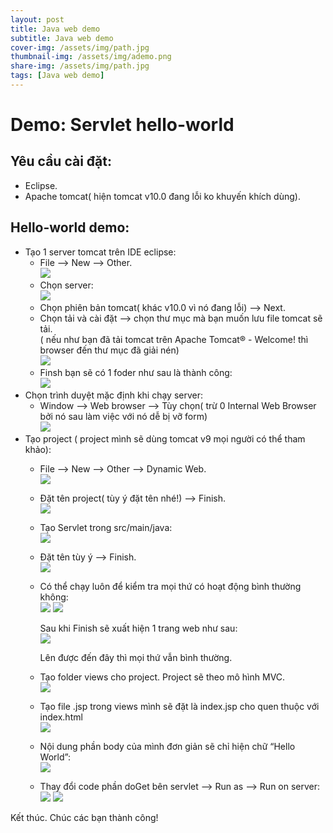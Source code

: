 ```yaml
---
layout: post
title: Java web demo
subtitle: Java web demo
cover-img: /assets/img/path.jpg
thumbnail-img: /assets/img/ademo.png
share-img: /assets/img/path.jpg
tags: [Java web demo]
---
```

# Demo: Servlet hello-world

## Yêu cầu cài đặt:
* Eclipse.
* Apache tomcat( hiện tomcat v10.0 đang lỗi ko khuyến khích dùng).

## Hello-world demo:

- Tạo 1 server tomcat trên IDE eclipse: 
  - File --> New --> Other.\
    ![](https://raw.githubusercontent.com/anhquan02/anhquan02.github.io/anhquan02/docs/img/servlet-demo/1.png)
  - Chọn server:\
    ![](https://raw.githubusercontent.com/anhquan02/anhquan02.github.io/anhquan02/docs/img/servlet-demo/2.png)
  - Chọn phiên bản tomcat( khác v10.0 vì nó đang lỗi) --> Next.
  - Chọn tải và cài đặt --> chọn thư mục mà bạn muốn lưu file tomcat sẽ tải.\
( nếu như bạn đã tải tomcat trên Apache Tomcat® - Welcome! thì browser đến thư mục đã giải nén)\
    ![](https://raw.githubusercontent.com/anhquan02/anhquan02.github.io/anhquan02/docs/img/servlet-demo/3.png)
  - Finsh bạn sẽ có 1 foder như sau là thành công:\
    ![](https://raw.githubusercontent.com/anhquan02/anhquan02.github.io/anhquan02/docs/img/servlet-demo/4.png)
- Chọn trình duyệt mặc định khi chạy server:
  - Window --> Web browser --> Tùy chọn( trừ 0 Internal Web Browser bởi nó sau làm việc với nó dễ bị vỡ form)\
    ![](https://raw.githubusercontent.com/anhquan02/anhquan02.github.io/anhquan02/docs/img/servlet-demo/5.png)
- Tạo project ( project mình sẽ dùng tomcat v9 mọi người có thể tham khảo):
  - File --> New --> Other --> Dynamic Web.\
    ![](https://raw.githubusercontent.com/anhquan02/anhquan02.github.io/anhquan02/docs/img/servlet-demo/6.png)
  - Đặt tên project( tùy ý đặt tên nhé!) --> Finish.\
    ![](https://raw.githubusercontent.com/anhquan02/anhquan02.github.io/anhquan02/docs/img/servlet-demo/7.png)
  - Tạo Servlet trong src/main/java:\
    ![](https://raw.githubusercontent.com/anhquan02/anhquan02.github.io/anhquan02/docs/img/servlet-demo/8.png)
  - Đặt tên tùy ý --> Finish.\
    ![](https://raw.githubusercontent.com/anhquan02/anhquan02.github.io/anhquan02/docs/img/servlet-demo/9.png)
  - Có thể chạy luôn để kiểm tra mọi thứ có hoạt động bình thường không:\
    ![](https://raw.githubusercontent.com/anhquan02/anhquan02.github.io/anhquan02/docs/img/servlet-demo/10.png)
    ![](https://raw.githubusercontent.com/anhquan02/anhquan02.github.io/anhquan02/docs/img/servlet-demo/11.png)
    
      Sau khi Finish sẽ xuất hiện 1 trang web như sau:\
    ![](https://raw.githubusercontent.com/anhquan02/anhquan02.github.io/anhquan02/docs/img/servlet-demo/12.png)
    
      Lên được đến đây thì mọi thứ vẫn bình thường.
  - Tạo folder views cho project. Project sẽ theo mô hình MVC.\
    ![](https://raw.githubusercontent.com/anhquan02/anhquan02.github.io/anhquan02/docs/img/servlet-demo/13.png)
  - Tạo file .jsp trong views mình sẽ đặt là index.jsp cho quen thuộc với index.html\
    ![](https://raw.githubusercontent.com/anhquan02/anhquan02.github.io/anhquan02/docs/img/servlet-demo/14.png)
  - Nội dung phần body của mình đơn giản sẽ chỉ hiện chữ “Hello World”:\
    ![](https://raw.githubusercontent.com/anhquan02/anhquan02.github.io/anhquan02/docs/img/servlet-demo/15.png)
  - Thay đổi code phần doGet bên servlet --> Run as --> Run on server:\
    ![](https://raw.githubusercontent.com/anhquan02/anhquan02.github.io/anhquan02/docs/img/servlet-demo/16.png)
    ![](https://raw.githubusercontent.com/anhquan02/anhquan02.github.io/anhquan02/docs/img/servlet-demo/17.png)
    
Kết thúc. 
Chúc các bạn thành công!
